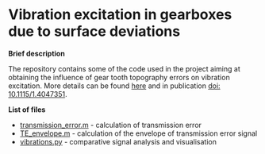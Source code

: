 # Vibration excitation in gearboxes due to surface deviations

<b>Brief description</b>

The repository contains some of the code used in the project aiming at obtaining the influence of gear tooth topography errors on vibration excitation. More details can be found <a href="[https://mbatsch.github.io/portfolio/vibrations.html" target="_blank" rel="noopener noreferrer](https://mbatsch.github.io/portfolio/honing.html)">here</a> and in publication <a href="https://doi.org/10.1115/1.4047351">doi: 10.1115/1.4047351</a>.

<b>List of files</b>

<ul>
  <li><a href="https://github.com/mbatsch/gear_vibrations/blob/main/transmission_error.m">transmission_error.m</a> - calculation of transmission error</li>
  <li><a href="https://github.com/mbatsch/gear_vibrations/blob/main/TE_envelope.m">TE_envelope.m</a> - calculation of the envelope of transmission error signal</li>
  <li><a href="https://github.com/mbatsch/gear_vibrations/blob/main/vibrations.py">vibrations.py</a> - comparative signal analysis and visualisation</li>
</ul>

